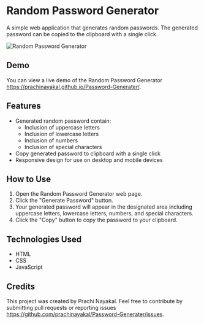# Random Password Generator

A simple web application that generates random passwords. The generated password can be copied to the clipboard with a single click.

![Random Password Generator](/path/to/gif)

## Demo

You can view a live demo of the Random Password Generator  https://prachinayakal.github.io/Password-Generater/.

## Features

- Generated random password contain:
  - Inclusion of uppercase letters
  - Inclusion of lowercase letters
  - Inclusion of numbers
  - Inclusion of special characters
- Copy generated password to clipboard with a single click
- Responsive design for use on desktop and mobile devices

## How to Use

1. Open the Random Password Generator web page.
2. Click the "Generate Password" button.
3. Your generated password will appear in the designated area including uppercase letters, lowercase letters, numbers, and special characters.
4. Click the "Copy" button to copy the password to your clipboard.

## Technologies Used

- HTML
- CSS
- JavaScript

## Credits

This project was created by Prachi Nayakal. Feel free to contribute by submitting pull requests or reporting issues https://github.com/prachinayakal/Password-Generater/issues.

